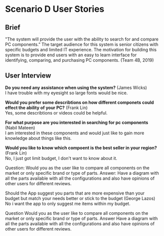 # Scenario D User Stories

## Brief 
"The system will provide the user with the ability to search for and compare PC components.” The target audience for this system is senior citizens with specific budgets and limited IT experience. The motivation for building this system is to provide end users with an easy to learn interface for identifying, comparing, and purchasing PC components.  (Team 4B, 2019)

## User Interview

**Do you need any assistance when using the system?** (James Wicks)
<br>
I have trouble with my eyesight so large fonts would be nice.

**Would you prefer some describtions on how different componets could effect the ability of your PC?** (Frank Lin)
<br>
Yes, some describtions or videos could be helpful.

**For what purpose are you interested in searching for pc components** (Nabil Mateen)
<br>
I am interested in these components and would just like to gain more knowledge about things like this.


**Would you like to know which compoent is the best seller in your region?** (Frank Lin)
<br>
No, I just got limit budget, I don't want to know about it. 

Question:
Would you as the user like to compare all components on the market or only specific brand or type of parts.
Answer:
Have a diagram with all the parts available with all the configurations and also have opinions of other users for different reviews.

Should the App suggest you parts that are more expensive than your budget but match your needs better or stick to the budget (George Lazos)
<br>
No i want the app to only suggest me items within my budget.

Question
Would you as the user like to compare all components on the market or only specific brand or type of parts.
Answer
Have a diagram with all the parts available with all the configurations and also have opinions of other users for different reviews.
